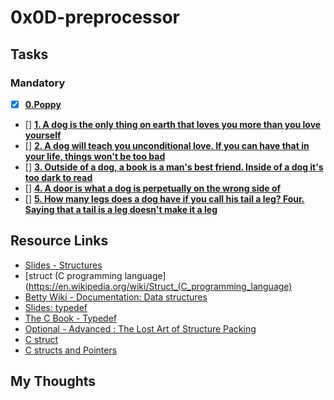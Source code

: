 # 0x0D-preprocessor

## Tasks
### Mandatory
- [x] **[0.Poppy](dog.h)**
- [] **[1. A dog is the only thing on earth that loves you more than you love yourself
](1-init_dog.c)**
- [] **[2. A dog will teach you unconditional love. If you can have that in your life, things won't be too bad](2-print_dog.c)**
- [] **[3. Outside of a dog, a book is a man's best friend. Inside of a dog it's too dark to read](dog.h)**
- [] **[4. A door is what a dog is perpetually on the wrong side of](4-new_dog.c)**
- [] **[5. How many legs does a dog have if you call his tail a leg? Four. Saying that a tail is a leg doesn't make it a leg](5-free_dog.c)**
## Resource Links
- [Slides - Structures](https://s3.amazonaws.com/alx-intranet.hbtn.io/uploads/misc/2021/1/6eb80c79c99f6125450a0dc11b300d46238d1a5a.pdf?X-Amz-Algorithm=AWS4-HMAC-SHA256&X-Amz-Credential=AKIARDDGGGOUSBVO6H7D%2F20221010%2Fus-east-1%2Fs3%2Faws4_request&X-Amz-Date=20221010T215010Z&X-Amz-Expires=86400&X-Amz-SignedHeaders=host&X-Amz-Signature=ce74725211597cc040040bdf4a95e6f13afc4b1028ba2b27aee95d6112e4cd41)
- [struct (C programming language](https://en.wikipedia.org/wiki/Struct_(C_programming_language)
- [Betty Wiki - Documentation: Data structures](https://github.com/holbertonschool/Betty/wiki/Documentation:-Data-structures)
- [Slides: typedef](https://s3.amazonaws.com/alx-intranet.hbtn.io/uploads/misc/2021/1/c8ff3e6f7202be7fa489a584e41d005504a07c23.pdf?X-Amz-Algorithm=AWS4-HMAC-SHA256&X-Amz-Credential=AKIARDDGGGOUSBVO6H7D%2F20221010%2Fus-east-1%2Fs3%2Faws4_request&X-Amz-Date=20221010T215014Z&X-Amz-Expires=86400&X-Amz-SignedHeaders=host&X-Amz-Signature=5cbc505165f66a099234ca044233325fed62331120f2721f82d8a296db2334ee)
- [The C Book - Typedef](https://publications.gbdirect.co.uk//c_book/chapter8/typedef.html)
- [Optional - Advanced : The Lost Art of Structure Packing](http://www.catb.org/esr/structure-packing/)
- [C struct](https://www.programiz.com/c-programming/c-structures)
- [C structs and Pointers](https://www.programiz.com/c-programming/c-structures-pointers)
## My Thoughts
